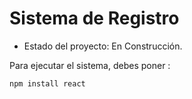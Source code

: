 <h1>Sistema de Registro</h1>

- Estado del proyecto: En Construcción.

Para ejecutar el sistema, debes poner :

```npm install react```
